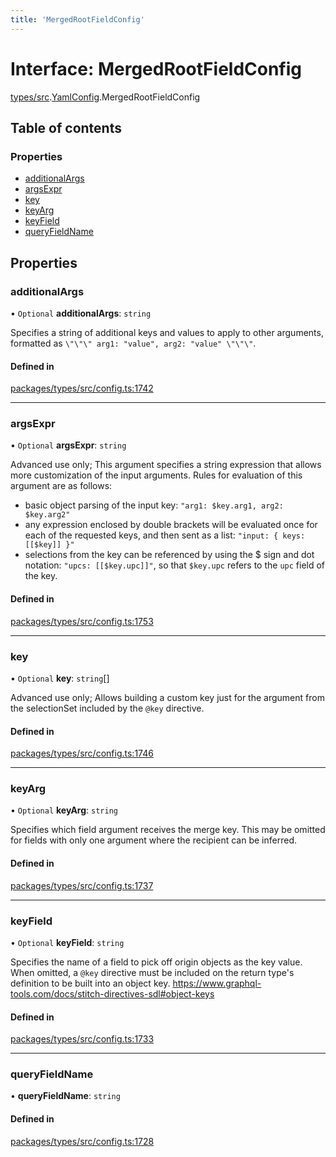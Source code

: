 ```yaml
---
title: 'MergedRootFieldConfig'
---
```


# Interface: MergedRootFieldConfig

[types/src](../modules/types_src).[YamlConfig](../modules/types_src.YamlConfig).MergedRootFieldConfig

## Table of contents

### Properties

- [additionalArgs](types_src.YamlConfig.MergedRootFieldConfig#additionalargs)
- [argsExpr](types_src.YamlConfig.MergedRootFieldConfig#argsexpr)
- [key](types_src.YamlConfig.MergedRootFieldConfig#key)
- [keyArg](types_src.YamlConfig.MergedRootFieldConfig#keyarg)
- [keyField](types_src.YamlConfig.MergedRootFieldConfig#keyfield)
- [queryFieldName](types_src.YamlConfig.MergedRootFieldConfig#queryfieldname)

## Properties

### additionalArgs

• `Optional` **additionalArgs**: `string`

Specifies a string of additional keys and values to apply to other arguments,
formatted as `\"\"\" arg1: "value", arg2: "value" \"\"\"`.

#### Defined in

[packages/types/src/config.ts:1742](https://github.com/Urigo/graphql-mesh/blob/master/packages/types/src/config.ts#L1742)

___

### argsExpr

• `Optional` **argsExpr**: `string`

Advanced use only; This argument specifies a string expression that allows more customization of the input arguments. Rules for evaluation of this argument are as follows:
  - basic object parsing of the input key: `"arg1: $key.arg1, arg2: $key.arg2"`
  - any expression enclosed by double brackets will be evaluated once for each of the requested keys, and then sent as a list: `"input: { keys: [[$key]] }"`
  - selections from the key can be referenced by using the $ sign and dot notation: `"upcs: [[$key.upc]]"`, so that `$key.upc` refers to the `upc` field of the key.

#### Defined in

[packages/types/src/config.ts:1753](https://github.com/Urigo/graphql-mesh/blob/master/packages/types/src/config.ts#L1753)

___

### key

• `Optional` **key**: `string`[]

Advanced use only; Allows building a custom key just for the argument from the selectionSet included by the `@key` directive.

#### Defined in

[packages/types/src/config.ts:1746](https://github.com/Urigo/graphql-mesh/blob/master/packages/types/src/config.ts#L1746)

___

### keyArg

• `Optional` **keyArg**: `string`

Specifies which field argument receives the merge key. This may be omitted for fields with only one argument where the recipient can be inferred.

#### Defined in

[packages/types/src/config.ts:1737](https://github.com/Urigo/graphql-mesh/blob/master/packages/types/src/config.ts#L1737)

___

### keyField

• `Optional` **keyField**: `string`

Specifies the name of a field to pick off origin objects as the key value. When omitted, a `@key` directive must be included on the return type's definition to be built into an object key.
https://www.graphql-tools.com/docs/stitch-directives-sdl#object-keys

#### Defined in

[packages/types/src/config.ts:1733](https://github.com/Urigo/graphql-mesh/blob/master/packages/types/src/config.ts#L1733)

___

### queryFieldName

• **queryFieldName**: `string`

#### Defined in

[packages/types/src/config.ts:1728](https://github.com/Urigo/graphql-mesh/blob/master/packages/types/src/config.ts#L1728)
